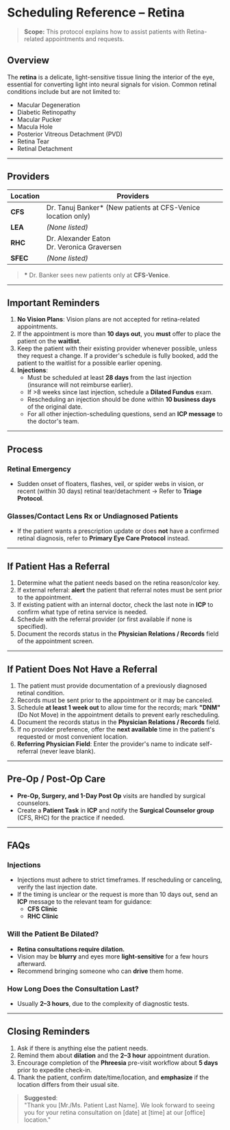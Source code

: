 # Scheduling Reference – Retina

> **Scope:** This protocol explains how to assist patients with Retina-related appointments and requests.

## Overview

The **retina** is a delicate, light-sensitive tissue lining the interior of the eye, essential for converting light into neural signals for vision. Common retinal conditions include but are not limited to:

- Macular Degeneration  
- Diabetic Retinopathy  
- Macular Pucker  
- Macula Hole  
- Posterior Vitreous Detachment (PVD)  
- Retina Tear  
- Retinal Detachment  

---

## Providers

| Location | Providers                                                                        |
|----------|----------------------------------------------------------------------------------|
| **CFS**  | Dr. Tanuj Banker* (New patients at CFS-Venice location only)                     |
| **LEA**  | *(None listed)*                                                                  |
| **RHC**  | Dr. Alexander Eaton<br>Dr. Veronica Graversen                                    |
| **SFEC** | *(None listed)*                                                                  |

> **\*** Dr. Banker sees new patients only at **CFS-Venice**.

---

## Important Reminders

1. **No Vision Plans**: Vision plans are not accepted for retina-related appointments.  
2. If the appointment is more than **10 days out**, you **must** offer to place the patient on the **waitlist**.  
3. Keep the patient with their existing provider whenever possible, unless they request a change. If a provider's schedule is fully booked, add the patient to the waitlist for a possible earlier opening.
4. **Injections**:
   - Must be scheduled at least **28 days** from the last injection (insurance will not reimburse earlier).  
   - If >8 weeks since last injection, schedule a **Dilated Fundus** exam.  
   - Rescheduling an injection should be done within **10 business days** of the original date.  
   - For all other injection-scheduling questions, send an **ICP message** to the doctor's team.

---

## Process

### Retinal Emergency

- Sudden onset of floaters, flashes, veil, or spider webs in vision, or recent (within 30 days) retinal tear/detachment → Refer to **Triage Protocol**.

### Glasses/Contact Lens Rx or Undiagnosed Patients

- If the patient wants a prescription update or does **not** have a confirmed retinal diagnosis, refer to **Primary Eye Care Protocol** instead.

---

## If Patient Has a Referral

1. Determine what the patient needs based on the retina reason/color key.  
2. If external referral: **alert** the patient that referral notes must be sent prior to the appointment.  
3. If existing patient with an internal doctor, check the last note in **ICP** to confirm what type of retina service is needed.  
4. Schedule with the referral provider (or first available if none is specified).  
5. Document the records status in the **Physician Relations / Records** field of the appointment screen.

---

## If Patient Does **Not** Have a Referral

1. The patient must provide documentation of a previously diagnosed retinal condition.  
2. Records must be sent prior to the appointment or it may be canceled.  
3. Schedule **at least 1 week out** to allow time for the records; mark **"DNM"** (Do Not Move) in the appointment details to prevent early rescheduling.  
4. Document the records status in the **Physician Relations / Records** field.  
5. If no provider preference, offer the **next available** time in the patient's requested or most convenient location.  
6. **Referring Physician Field**: Enter the provider's name to indicate self-referral (never leave blank).

---

## Pre-Op / Post-Op Care

- **Pre-Op, Surgery, and 1-Day Post Op** visits are handled by surgical counselors.  
- Create a **Patient Task** in **ICP** and notify the **Surgical Counselor group** (CFS, RHC) for the practice if needed.

---

## FAQs

### Injections
- Injections must adhere to strict timeframes. If rescheduling or canceling, verify the last injection date.  
- If the timing is unclear or the request is more than 10 days out, send an **ICP** message to the relevant team for guidance:
  - **CFS Clinic**  
  - **RHC Clinic**

### Will the Patient Be Dilated?
- **Retina consultations require dilation.**
- Vision may be **blurry** and eyes more **light-sensitive** for a few hours afterward.
- Recommend bringing someone who can **drive** them home.

### How Long Does the Consultation Last?
- Usually **2–3 hours**, due to the complexity of diagnostic tests.

---

## Closing Reminders

1. Ask if there is anything else the patient needs.  
2. Remind them about **dilation** and the **2–3 hour** appointment duration.  
3. Encourage completion of the **Phreesia** pre-visit workflow about **5 days** prior to expedite check-in.  
4. Thank the patient, confirm date/time/location, and **emphasize** if the location differs from their usual site.

> **Suggested**:  
> "Thank you [Mr./Ms. Patient Last Name]. We look forward to seeing you for your retina consultation on [date] at [time] at our [office] location." 
